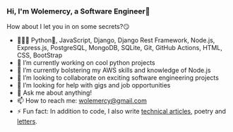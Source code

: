 ### Hi, I'm Wolemercy, a Software Engineer👋

<!--
**Wolemercy/wolemercy** is a ✨ _special_ ✨ repository because its `README.md` (this file) appears on your GitHub profile.
-->
How about I let you in on some secrets?😏

- 👨🏾‍💻 Python🐍, JavaScript, Django, Django Rest Framework, Node.js, Express.js, PostgreSQL, MongoDB, SQLite, Git, GitHub Actions, HTML, CSS, BootStrap
- 🔭 I’m currently working on cool python projects
- 🌱 I’m currently bolstering my AWS skills and knowledge of Node.js
- 👯 I’m looking to collaborate on exciting software engineering projects
- 🤔 I’m looking for help with gigs and job opportunities
- 💬 Ask me about anything!
- 📫 How to reach me: wolemercy@gmail.com
- ⚡ Fun fact: In addition to code, I also write [technical articles](https://dev.to/wolemercy), poetry and [letters](http://substack.com/wolemercy).
